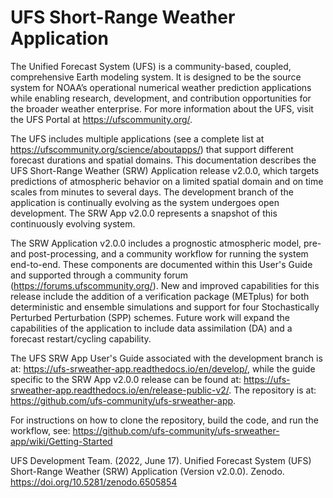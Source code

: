 # UFS Short-Range Weather Application

The Unified Forecast System (UFS) is a community-based, coupled, comprehensive Earth modeling system. It is designed to be the source system for NOAA’s operational numerical weather prediction applications while enabling research, development, and contribution opportunities for the broader weather enterprise. For more information about the UFS, visit the UFS Portal at https://ufscommunity.org/.

The UFS includes multiple applications (see a complete list at https://ufscommunity.org/science/aboutapps/) that support different forecast durations and spatial domains. This documentation describes the UFS Short-Range Weather (SRW) Application release v2.0.0, which targets predictions of atmospheric behavior on a limited spatial domain and on time scales from minutes to several days. The development branch of the application is continually evolving as the system undergoes open development. The SRW App v2.0.0 represents a snapshot of this continuously evolving system. 

The SRW Application v2.0.0 includes a prognostic atmospheric model, pre- and post-processing, and a community workflow for running the system end-to-end. These components are documented within this User's Guide and supported through a community forum (https://forums.ufscommunity.org/). New and improved capabilities for this release include the addition of a verification package (METplus) for both deterministic and ensemble simulations and support for four Stochastically Perturbed Perturbation (SPP) schemes. Future work will expand the capabilities of the application to include data assimilation (DA) and a forecast restart/cycling capability.

The UFS SRW App User's Guide associated with the development branch is at: https://ufs-srweather-app.readthedocs.io/en/develop/, while the guide specific to the SRW App v2.0.0 release can be found at: https://ufs-srweather-app.readthedocs.io/en/release-public-v2/. The repository is at: https://github.com/ufs-community/ufs-srweather-app.

For instructions on how to clone the repository, build the code, and run the workflow, see:
https://github.com/ufs-community/ufs-srweather-app/wiki/Getting-Started

UFS Development Team. (2022, June 17). Unified Forecast System (UFS) Short-Range Weather (SRW) Application (Version v2.0.0). Zenodo. https://doi.org/10.5281/zenodo.6505854


